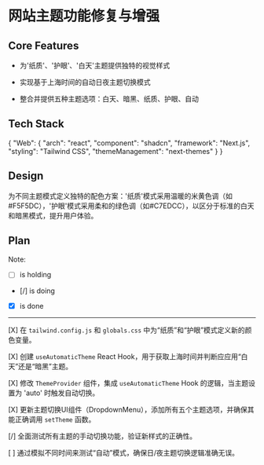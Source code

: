 # 网站主题功能修复与增强

## Core Features

- 为'纸质'、'护眼'、'白天'主题提供独特的视觉样式

- 实现基于上海时间的自动日夜主题切换模式

- 整合并提供五种主题选项：白天、暗黑、纸质、护眼、自动

## Tech Stack

{
  "Web": {
    "arch": "react",
    "component": "shadcn",
    "framework": "Next.js",
    "styling": "Tailwind CSS",
    "themeManagement": "next-themes"
  }
}

## Design

为不同主题模式定义独特的配色方案：'纸质'模式采用温暖的米黄色调（如#F5F5DC），'护眼'模式采用柔和的绿色调（如#C7EDCC），以区分于标准的白天和暗黑模式，提升用户体验。

## Plan

Note: 

- [ ] is holding
- [/] is doing
- [X] is done

---

[X] 在 `tailwind.config.js` 和 `globals.css` 中为“纸质”和“护眼”模式定义新的颜色变量。

[X] 创建 `useAutomaticTheme` React Hook，用于获取上海时间并判断应应用“白天”还是“暗黑”主题。

[X] 修改 `ThemeProvider` 组件，集成 `useAutomaticTheme` Hook 的逻辑，当主题设置为 'auto' 时触发自动切换。

[X] 更新主题切换UI组件（DropdownMenu），添加所有五个主题选项，并确保其能正确调用 `setTheme` 函数。

[/] 全面测试所有主题的手动切换功能，验证新样式的正确性。

[ ] 通过模拟不同时间来测试“自动”模式，确保日/夜主题切换逻辑准确无误。
